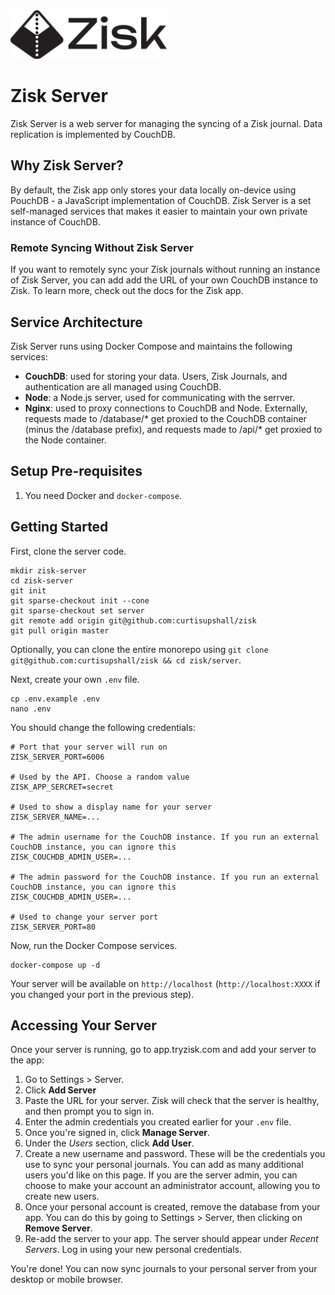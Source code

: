<picture>
  <source media="(prefers-color-scheme: dark)" srcset="../app/public/images/logo/logo-w.svg">
  <img width="250px" alt="Zisk logo" src="../app/public/images/logo/logo-b.svg">
</picture>

# Zisk Server
Zisk Server is a web server for managing the syncing of a Zisk journal. Data replication is implemented by CouchDB.

## Why Zisk Server?
By default, the Zisk app only stores your data locally on-device using PouchDB - a JavaScript implementation of CouchDB. Zisk Server is a set self-managed services that makes it easier to maintain your own private instance of CouchDB.

### Remote Syncing Without Zisk Server
If you want to remotely sync your Zisk journals without running an instance of Zisk Server, you can add add the URL of your own CouchDB instance to Zisk. To learn more, check out the docs for the Zisk app.

## Service Architecture
Zisk Server runs using Docker Compose and maintains the following services:

 - **CouchDB**: used for storing your data. Users, Zisk Journals, and authentication are all managed using CouchDB.
 - **Node**: a Node.js server, used for communicating with the serrver.
 - **Nginx**: used to proxy connections to CouchDB and Node. Externally, requests made to /database/* get proxied to the CouchDB container (minus the /database prefix), and requests made to /api/* get proxied to the Node container.

## Setup Pre-requisites
1. You need Docker and `docker-compose`.

## Getting Started
First, clone the server code.
```
mkdir zisk-server
cd zisk-server
git init
git sparse-checkout init --cone
git sparse-checkout set server
git remote add origin git@github.com:curtisupshall/zisk
git pull origin master
```
Optionally, you can clone the entire monorepo using `git clone git@github.com:curtisupshall/zisk && cd zisk/server`.

Next, create your own `.env` file.
```
cp .env.example .env
nano .env
```

You should change the following credentials:
```
# Port that your server will run on
ZISK_SERVER_PORT=6006

# Used by the API. Choose a random value
ZISK_APP_SERCRET=secret

# Used to show a display name for your server
ZISK_SERVER_NAME=...

# The admin username for the CouchDB instance. If you run an external CouchDB instance, you can ignore this
ZISK_COUCHDB_ADMIN_USER=...

# The admin password for the CouchDB instance. If you run an external CouchDB instance, you can ignore this
ZISK_COUCHDB_ADMIN_USER=...

# Used to change your server port
ZISK_SERVER_PORT=80
```

Now, run the Docker Compose services.

```
docker-compose up -d
```

Your server will be available on `http://localhost` (`http://localhost:XXXX` if you changed your port in the previous step).

## Accessing Your Server
Once your server is running, go to app.tryzisk.com and add your server to the app:
1. Go to Settings > Server.
2. Click **Add Server**
3. Paste the URL for your server. Zisk will check that the server is healthy, and then prompt you to sign in.
4. Enter the admin credentials you created earlier for your `.env` file.
5. Once you're signed in, click **Manage Server**.
6. Under the *Users* section, click **Add User**.
7. Create a new username and password. These will be the credentials you use to sync your personal journals. You can add as many additional users you'd like on this page. If you are the server admin, you can choose to make your account an administrator account, allowing you to create new users.
8. Once your personal account is created, remove the database from your app. You can do this by going to Settings > Server, then clicking on **Remove Server**.
9. Re-add the server to your app. The server should appear under *Recent Servers*. Log in using your new personal credentials.

You're done! You can now sync journals to your personal server from your desktop or mobile browser.

